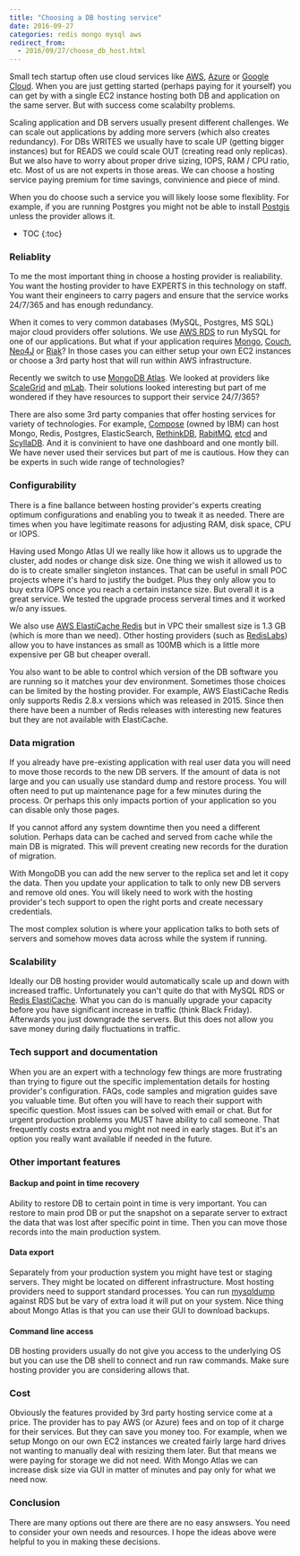 ```yaml
---
title: "Choosing a DB hosting service"
date: 2016-09-27
categories: redis mongo mysql aws
redirect_from:
  - 2016/09/27/choose_db_host.html
---
```


Small tech startup often use cloud services like [AWS](https://aws.amazon.com/), [Azure](https://azure.microsoft.com/) or [Google Cloud](https://cloud.google.com/compute/).  When you are just getting started (perhaps paying for it yourself) you can get by with a single EC2 instance hosting both DB and application on the same server.  But with success come scalabilty problems.

Scaling application and DB servers usually present different challenges.  We can scale out applications by adding more servers (which also creates redundancy).  For DBs WRITES we usually have to scale UP (getting bigger instances) but for READS we could scale OUT (creating read only replicas).  But we also have to worry about proper drive sizing, IOPS, RAM / CPU ratio, etc.  Most of us are not experts in those areas.  We can choose a hosting service paying premium for time savings, convinience and piece of mind.

When you do choose such a service you will likely loose some flexiblity.  For example, if you are running Postgres you might not be able to install [Postgis](http://postgis.net/) unless the provider allows it.  

* TOC
{:toc}

### Reliablity

To me the most important thing in choose a hosting provider is realiability.  You want the hosting provider to have EXPERTS in this technology on staff.  You want their engineers to carry pagers and ensure that the service works 24/7/365 and has enough redundancy.  

When it comes to very common databases (MySQL, Postgres, MS SQL) major cloud providers offer solutions.  We use [AWS RDS](https://aws.amazon.com/rds/) to run MySQL for one of our applications.  But what if your application requires [Mongo](https://www.mongodb.com/), [Couch](http://www.couchbase.com/), [Neo4J](https://neo4j.com/) or [Riak](http://basho.com/products/)?  In those cases you can either setup your own EC2 instances or choose a 3rd party host that will run within AWS infrastructure.  

Recently we switch to use [MongoDB Atlas](https://www.mongodb.com/cloud).  We looked at providers like [ScaleGrid](https://scalegrid.io/) and [mLab](https://mlab.com/).  Their solutions looked interesting but part of me wondered if they have resources to support their service 24/7/365?

There are also some 3rd party companies that offer hosting services for variety of technologies.  For example, [Compose](https://www.compose.com/) (owned by IBM) can host Mongo, Redis, Postgres, ElasticSearch, [RethinkDB](https://www.rethinkdb.com/), [RabitMQ](https://www.rabbitmq.com/), [etcd](https://github.com/coreos/etcd) and [ScyllaDB](http://www.scylladb.com/).  And it is convinient to have one dashboard and one montly bill.  We have never used their services but part of me is cautious.  How they can be experts in such wide range of technologies?  

### Configurability

There is a fine ballance between hosting provider's experts creating optimum configurations and enabling you to tweak it as needed.  There are times when you have legitimate reasons for adjusting RAM, disk space, CPU or IOPS.  

Having used Mongo Atlas UI we really like how it allows us to upgrade the cluster, add nodes or change disk size.  One thing we wish it allowed us to do is to create smaller singleton instances.  That can be useful in small POC projects where it's hard to justify the budget.  Plus they only allow you to buy extra IOPS once you reach a certain instance size.  But overall it is a great service.  We tested the upgrade process serveral times and it worked w/o any issues.  

We also use [AWS ElastiCache Redis](https://aws.amazon.com/elasticache/redis/) but in VPC their smallest size is 1.3 GB (which is more than we need).  Other hosting providers (such as [RedisLabs](https://redislabs.com/)) allow you to have instances as small as 100MB which is a little more expensive per GB but cheaper overall.

You also want to be able to control which version of the DB software you are running so it matches your dev environment.  Sometimes those choices can be limited by the hosting provider.  For example, AWS ElastiCache Redis only supports Redis 2.8.x versions which was released in 2015.  Since then there have been a number of Redis releases with interesting new features but they are not available with ElastiCache.  

### Data migration

If you already have pre-existing application with real user data you will need to move those records to the new DB servers.  If the amount of data is not large and you can usually use standard dump and restore process.  You will often need to put up maintenance page for a few minutes during the process.  Or perhaps this only impacts portion of your application so you can disable only those pages.  

If you cannot afford any system downtime then you need a different solution.  Perhaps data can be cached and served from cache while the main DB is migrated.  This will prevent creating new records for the duration of migration.

With MongoDB you can add the new server to the replica set and let it copy the data.  Then you update your application to talk to only new DB servers and remove old ones.  You will likely need to work with the hosting provider's tech support to open the right ports and create necessary credentials.  

The most complex solution is where your application talks to both sets of servers and somehow moves data across while the system if running.  

### Scalability

Ideally our DB hosting provider would automatically scale up and down with increased traffic.  Unfortunately you can't quite do that with MySQL RDS or [Redis ElastiCache](https://aws.amazon.com/elasticache/redis/).  What you can do is manually upgrade your capacity before you have significant increase in traffic (think Black Friday).  Afterwards you just downgrade the servers.  But this does not allow you save money during daily fluctuations in traffic.

### Tech support and documentation

When you are an expert with a technology few things are more frustrating than trying to figure out the specific implementation details for hosting provider's configuration.  FAQs, code samples and migration guides save you valuable time.  But often you will have to reach their support with specific question.  Most issues can be solved with email or chat.  But for urgent production problems you MUST have ability to call someone.  That frequently costs extra and you might not need in early stages.  But it's an option you really want available if needed in the future.  

### Other important features

#### Backup and point in time recovery

Ability to restore DB to certain point in time is very important.  You can restore to main prod DB or put the snapshot on a separate server to extract the data that was lost after specific point in time.  Then you can move those records into the main production system.  

#### Data export

Separately from your production system you might have test or staging servers.  They might be located on different infrastructure.  Most hosting providers need to support standard processes.  You can run [mysqldump](http://dev.mysql.com/doc/refman/5.7/en/mysqldump.html) against RDS but be vary of extra load it will put on your system.  Nice thing about Mongo Atlas is that you can use their GUI to download backups.  

#### Command line access

DB hosting providers usually do not give you access to the underlying OS but you can use the DB shell to connect and run raw commands.  Make sure hosting provider you are considering allows that.  

### Cost

Obviously the features provided by 3rd party hosting service come at a price.  The provider has to pay AWS (or Azure) fees and on top of it charge for their services.  But they can save you money too.  For example, when we setup Mongo on our own EC2 instances we created fairly large hard drives not wanting to manually deal with resizing them later.  But that means we were paying for storage we did not need.  With Mongo Atlas we can increase disk size via GUI in matter of minutes and pay only for what we need now.

### Conclusion

There are many options out there are there are no easy answsers.  You need to consider your own needs and resources.  I hope the ideas above were helpful to you in making these decisions.  
